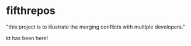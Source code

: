 # fifthrepos
"this project is to illustrate the merging conflicts with multiple developers."



kt has been here!
